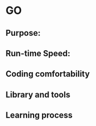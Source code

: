 # GO



## Purpose:


## Run-time Speed:


## Coding comfortability


## Library and tools



## Learning process
